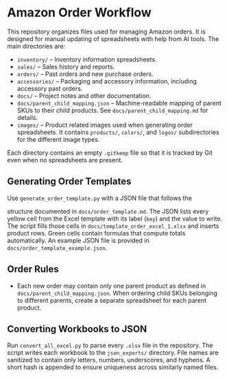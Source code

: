 # Amazon Order Workflow

This repository organizes files used for managing Amazon orders. It is designed for manual updating of spreadsheets with help from AI tools. The main directories are:

- `inventory/` – Inventory information spreadsheets.
- `sales/` – Sales history and reports.
- `orders/` – Past orders and new purchase orders.
- `accessories/` – Packaging and accessory information, including accessory past orders.
- `docs/` – Project notes and other documentation.
- `docs/parent_child_mapping.json` – Machine-readable mapping of parent SKUs to
  their child products. See `docs/parent_child_mapping.md` for details.
- `images/` – Product related images used when generating order spreadsheets. It
  contains `products/`, `colors/`, and `logos/` subdirectories for the different
  image types.

Each directory contains an empty `.gitkeep` file so that it is tracked by Git even when no spreadsheets are present.


## Generating Order Templates

Use `generate_order_template.py` with a JSON file that follows the

structure documented in `docs/order_template.md`. The JSON lists every
yellow cell from the Excel template with its label (`key`) and the value
to write. The script fills those cells in `docs/template_order_excel_1.xlsx`
and inserts product rows. Green cells contain formulas that compute totals
automatically.
An example JSON file is provided in `docs/order_template_example.json`.


## Order Rules

- Each new order may contain only one parent product as defined in
  `docs/parent_child_mapping.json`. When ordering child SKUs belonging to
  different parents, create a separate spreadsheet for each parent product.


## Converting Workbooks to JSON

Run `convert_all_excel.py` to parse every `.xlsx` file in the repository.
The script writes each workbook to the `json_exports/` directory.  File names
are sanitized to contain only letters, numbers, underscores, and hyphens.
A short hash is appended to ensure uniqueness across similarly named files.
